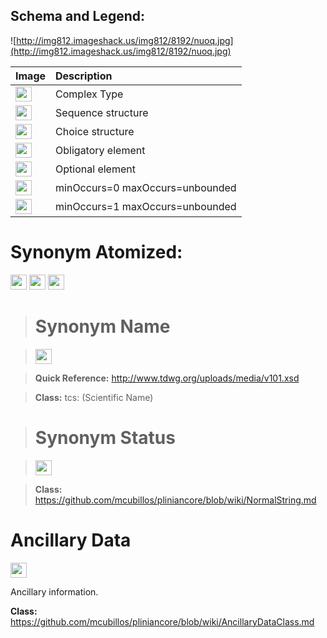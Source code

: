 <h2><b>Schema and Legend:</b></h2>



![http://img812.imageshack.us/img812/8192/nuoq.jpg](http://img812.imageshack.us/img812/8192/nuoq.jpg)

|Image|Description|
|:----|:----------|
|<img src='http://imageshack.us/a/img16/5397/multipleg.jpg' width='26' height='24' />|Complex Type|
|<img src='http://img6.imageshack.us/img6/1315/sequencej.jpg' width='26' height='24' />|Sequence structure|
|<img src='http://img266.imageshack.us/img266/2791/choice.jpg' width='26' height='24' />|Choice structure|
|<img src='http://img52.imageshack.us/img52/2777/elementkw.jpg' width='26' height='24' />|Obligatory element|
|<img src='http://img585.imageshack.us/img585/4808/optional.jpg' width='26' height='24' />|Optional element|
|<img src='http://img19.imageshack.us/img19/4356/infinitol.jpg' width='26' height='24' />|minOccurs=0 maxOccurs=unbounded|
|<img src='http://img198.imageshack.us/img198/6134/unoinfinito.jpg' width='26' height='24' />|minOccurs=1 maxOccurs=unbounded|


<h1><b>Synonym Atomized:</b></h1>

<img src='http://imageshack.us/a/img16/5397/multipleg.jpg' width='26' height='24' /> <img src='http://img6.imageshack.us/img6/1315/sequencej.jpg' width='26' height='24' /> <img src='http://img198.imageshack.us/img198/6134/unoinfinito.jpg' width='26' height='24' />

> # Synonym Name #

> <img src='http://img52.imageshack.us/img52/2777/elementkw.jpg' width='26' height='24' />

> <b>Quick Reference:</b> http://www.tdwg.org/uploads/media/v101.xsd

> <b>Class:</b> tcs: (Scientific Name)


> # Synonym Status #

> <img src='http://img585.imageshack.us/img585/4808/optional.jpg' width='26' height='24' />

> <b>Class:</b> https://github.com/mcubillos/pliniancore/blob/wiki/NormalString.md


# Ancillary Data #

<img src='http://img19.imageshack.us/img19/4356/infinitol.jpg' width='26' height='24' />

Ancillary information.

**Class:** https://github.com/mcubillos/pliniancore/blob/wiki/AncillaryDataClass.md
